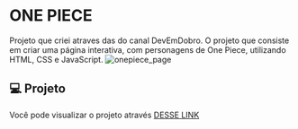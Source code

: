 # ONE PIECE
Projeto que criei atraves das do canal DevEmDobro. O projeto que consiste em criar uma página interativa, com personagens de One Piece, utilizando HTML, CSS e JavaScript. 
![onepiece_page](https://github.com/devdanias/projeto-onepiece/assets/126623973/dbbf8ac0-de33-4c6a-908d-9bb200c5bf98)


## 💻 Projeto

Você pode visualizar o projeto através [DESSE LINK](https://devdanias.github.io/projeto-onepiece/)
